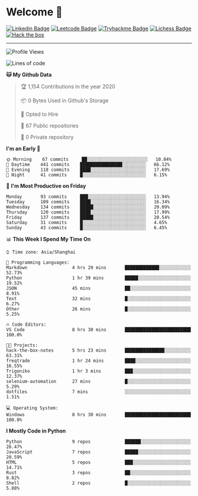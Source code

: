 # Welcome 👋

[![Linkedin Badge](https://img.shields.io/badge/-PedroTorres-blue?style=flat-square&logo=Linkedin&logoColor=white&link=https://www.linkedin.com/in/PedroTorres/)](https://www.linkedin.com/in/pedro-torres-cruz/)
[![Leetcode Badge](https://img.shields.io/badge/profile-leetcode-green)](https://leetcode.com/corfucinas/)
[![Tryhackme Badge](https://img.shields.io/badge/profile-tryhackme-blue)](https://tryhackme.com/p/Corfucinas/)
[![Lichess Badge](https://img.shields.io/badge/challenge_me-lichess-yellow)](https://lichess.org/@/Corfucinas)
[![Hack the box](https://img.shields.io/badge/hack_the_box-profile-red)](https://www.hackthebox.eu/profile/375826)

---

<!--START_SECTION:waka-->
![Profile Views](http://img.shields.io/badge/Profile%20Views-18-blue)

![Lines of code](https://img.shields.io/badge/From%20Hello%20World%20I%27ve%20Written-11.7%20million%20Lines%20of%20code-blue)

**🐱 My Github Data** 

> 🏆 1,154 Contributions in the year 2020
 > 
> 📦 0 Bytes Used in Github's Storage 
 > 
> 💼 Opted to Hire
 > 
> 📜 67 Public repositories
 > 
> 🔑 0 Private repository 
 > 
**I'm an Early 🐤** 

```text
🌞 Morning    67 commits     ██░░░░░░░░░░░░░░░░░░░░░░░   10.04% 
🌆 Daytime    441 commits    ████████████████░░░░░░░░░   66.12% 
🌃 Evening    118 commits    ████░░░░░░░░░░░░░░░░░░░░░   17.69% 
🌙 Night      41 commits     █░░░░░░░░░░░░░░░░░░░░░░░░   6.15%

```
📅 **I'm Most Productive on Friday** 

```text
Monday       93 commits     ███░░░░░░░░░░░░░░░░░░░░░░   13.94% 
Tuesday      109 commits    ████░░░░░░░░░░░░░░░░░░░░░   16.34% 
Wednesday    134 commits    █████░░░░░░░░░░░░░░░░░░░░   20.09% 
Thursday     120 commits    ████░░░░░░░░░░░░░░░░░░░░░   17.99% 
Friday       137 commits    █████░░░░░░░░░░░░░░░░░░░░   20.54% 
Saturday     31 commits     █░░░░░░░░░░░░░░░░░░░░░░░░   4.65% 
Sunday       43 commits     █░░░░░░░░░░░░░░░░░░░░░░░░   6.45%

```


📊 **This Week I Spend My Time On** 

```text
⌚︎ Time zone: Asia/Shanghai

💬 Programming Languages: 
Markdown                 4 hrs 29 mins       █████████████░░░░░░░░░░░░   52.73% 
Python                   1 hr 39 mins        █████░░░░░░░░░░░░░░░░░░░░   19.52% 
JSON                     45 mins             ██░░░░░░░░░░░░░░░░░░░░░░░   8.91% 
Text                     32 mins             █░░░░░░░░░░░░░░░░░░░░░░░░   6.27% 
Other                    26 mins             █░░░░░░░░░░░░░░░░░░░░░░░░   5.25%

🔥 Code Editors: 
VS Code                  8 hrs 30 mins       █████████████████████████   100.0%

🐱‍💻 Projects: 
hack-the-box-notes       5 hrs 23 mins       ███████████████░░░░░░░░░░   63.31% 
freqtrade                1 hr 24 mins        ████░░░░░░░░░░░░░░░░░░░░░   16.55% 
Trigoniko                1 hr 3 mins         ███░░░░░░░░░░░░░░░░░░░░░░   12.37% 
selenium-automation      27 mins             █░░░░░░░░░░░░░░░░░░░░░░░░   5.29% 
dotfiles                 7 mins              ░░░░░░░░░░░░░░░░░░░░░░░░░   1.51%

💻 Operating System: 
Windows                  8 hrs 30 mins       █████████████████████████   100.0%

```

**I Mostly Code in Python** 

```text
Python                   9 repos             ██████░░░░░░░░░░░░░░░░░░░   26.47% 
JavaScript               7 repos             █████░░░░░░░░░░░░░░░░░░░░   20.59% 
HTML                     5 repos             ███░░░░░░░░░░░░░░░░░░░░░░   14.71% 
Rust                     3 repos             ██░░░░░░░░░░░░░░░░░░░░░░░   8.82% 
Shell                    2 repos             █░░░░░░░░░░░░░░░░░░░░░░░░   5.88%

```



<!--END_SECTION:waka-->
